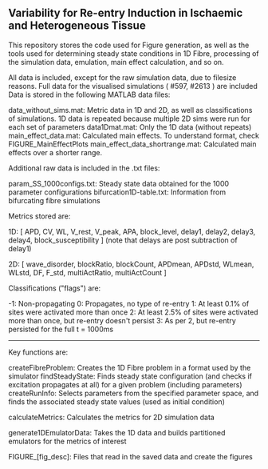 ## Variability for Re-entry Induction in Ischaemic and Heterogeneous Tissue

This repository stores the code used for Figure generation, as well as the tools used for
determining steady state conditions in 1D Fibre, processing of the simulation data,
emulation, main effect calculation, and so on.

All data is included, except for the raw simulation data, due to filesize reasons.
Full data for the visualised simulations ( #597, #2613 ) are included
Data is stored in the following MATLAB data files:

data_without_sims.mat:               Metric data in 1D and 2D, as well as classifications of simulations.
                                     1D data is repeated because multiple 2D sims were run for each set of parameters
data1Dmat.mat:                       Only the 1D data (without repeats)
main_effect_data.mat:                Calculated main effects. To understand format, check FIGURE_MainEffectPlots
main_effect_data_shortrange.mat:     Calculated main effects over a shorter range.

Additional raw data is included in the .txt files:

param_SS_1000configs.txt:         Steady state data obtained for the 1000 parameter configurations
bifurcation1D-table.txt:          Information from bifurcating fibre simulations

Metrics stored are:

1D: [ APD, CV, WL, V_rest, V_peak, APA, block_level, delay1, delay2, delay3, delay4, block_susceptibility ]
(note that delays are post subtraction of delay1)

2D: [ wave_disorder, blockRatio, blockCount, APDmean, APDstd, WLmean, WLstd, DF, F_std, multiActRatio, multiActCount ]

Classifications ("flags") are:

-1:       Non-propagating
 0:       Propagates, no type of re-entry
 1:       At least 0.1% of sites were activated more than once
 2:       At least 2.5% of sites were activated more than once, but re-entry doesn't persist
 3:       As per 2, but re-entry persisted for the full t = 1000ms

----------------------------------------------------------------

Key functions are:

createFibreProblem:      Creates the 1D Fibre problem in a format used by the simulator
findSteadyState:         Finds steady state configuration (and checks if excitation propagates at all) for a given problem (including parameters)
createRunInfo:           Selects parameters from the specified parameter space, and finds the associated steady state values (used as initial condition)

calculateMetrics:        Calculates the metrics for 2D simulation data

generate1DEmulatorData:  Takes the 1D data and builds partitioned emulators for the metrics of interest

FIGURE_[fig_desc]:       Files that read in the saved data and create the figures
